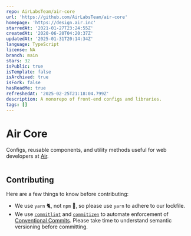 ```yaml
---
repo: AirLabsTeam/air-core
url: 'https://github.com/AirLabsTeam/air-core'
homepage: 'https://design.air.inc'
starredAt: '2021-01-27T23:24:55Z'
createdAt: '2020-06-20T04:20:37Z'
updatedAt: '2025-01-31T20:14:34Z'
language: TypeScript
license: NA
branch: main
stars: 32
isPublic: true
isTemplate: false
isArchived: true
isFork: false
hasReadMe: true
refreshedAt: '2025-02-25T21:18:04.799Z'
description: A monorepo of front-end configs and libraries.
tags: []
---
```


# Air Core

Configs, reusable components, and utility methods useful for web developers at [Air](https://air.inc).

<a href="https://air.inc" target="_blank" rel="noopener noreferrer"><img src="./banner.png" alt="" /></a>

## Contributing

Here are a few things to know before contributing:

- We use `yarn` 🐈, not `npm` 🚫, so please use `yarn` to adhere to our lockfile.
- We use [`commitlint`](https://commitlint.js.org/) and [`commitizen`](http://commitizen.github.io/cz-cli/) to automate enforcement of [Conventional Commits](https://www.conventionalcommits.org/). Please take time to understand semantic versioning before committing.

